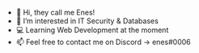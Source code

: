 - 👋 Hi, they call me Enes!
- 👻 I’m interested in IT Security & Databases
- 💻 Learning Web Development at the moment
- 📫 Feel free to contact me on Discord -> enes#0006
